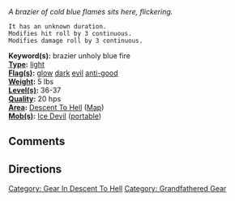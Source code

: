 *A brazier of cold blue flames sits here, flickering.*

`It has an unknown duration.`  
`Modifies hit roll by 3 continuous.`  
`Modifies damage roll by 3 continuous.`

**Keyword(s):** brazier unholy blue fire  
**[Type](:Category:_Object_Types.md "wikilink"):**
[light](:Category:_Lights.md "wikilink")  
**[Flag(s)](:Category:_Object_Flags.md "wikilink"):**
[glow](Glow_Flag.md "wikilink") [dark](Dark_Flag.md "wikilink")
[evil](Evil_Flag.md "wikilink")
[anti-good](Anti-Good_Flag.md "wikilink")  
**[Weight](Object_Weight.md "wikilink"):** 5 lbs  
**[Level(s)](Object_Level.md "wikilink"):** 36-37  
**[Quality](Object_Quality.md "wikilink"):** 20 hps  
**[Area](:Category:_Areas.md "wikilink"):** [Descent To
Hell](:Category:_Descent_To_Hell.md "wikilink")
([Map](Descent_To_Hell_Map.md "wikilink"))  
**[Mob(s)](:Category:_Mobs.md "wikilink"):** [Ice
Devil](Ice_Devil "wikilink") ([portable](Teleport.md "wikilink"))  

## Comments

## Directions

[Category: Gear In Descent To
Hell](Category:_Gear_In_Descent_To_Hell "wikilink") [Category:
Grandfathered Gear](Category:_Grandfathered_Gear "wikilink")
